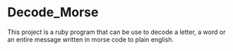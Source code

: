# Decode_Morse
This project is a ruby program that can be use to decode a letter, a word or an entire message written in morse code to plain english.

